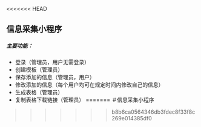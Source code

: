 <<<<<<< HEAD
## 信息采集小程序

##### 主要功能：

- 登录（管理员，用户无需登录）
- 创建模板（管理员）
- 保存添加的信息（管理员，用户）
- 修改添加的信息（每个用户均可在规定时间内修改自己的信息）
- 生成表格（管理员）
- 复制表格下载链接（管理员）
=======
＃信息采集小程序
>>>>>>> b8b6ca0564346db3fdec8f33f8c269e014385df0
